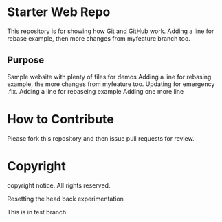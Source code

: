 # Starter Web Repo

This repository is for showing how Git and GitHub work.
Adding a line for rebase example, then
more changes from myfeature branch too.

## Purpose

Sample website with plenty of files for demos
Adding a line for rebasing example, the more changes from
myfeature too. Updating for emergency .fix.
Adding a line for rebaseing example
Adding one more line

# How to Contribute

Please fork this repository and then issue pull requests for review.
# Copyright
copyright notice. All rights reserved.

Resetting the head back experimentation

This is in test branch
